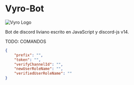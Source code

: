 # Vyro-Bot

![Vyro Logo](https://media.discordapp.net/attachments/1092408398307397732/1092409287835390042/image.png)

Bot de discord liviano escrito en JavaScript y discord-js v14.

TODO: COMANDOS

```config.json
{
	"prefix": "",
	"token": "",
	"verifyChannelId": "",
	"newUserRoleName": "",
	"verifiedUserRoleName": ""
}
```

